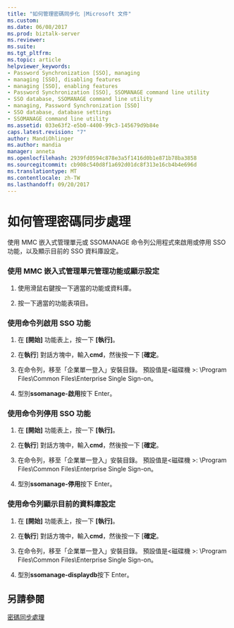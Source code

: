 ```yaml
---
title: "如何管理密碼同步化 |Microsoft 文件"
ms.custom: 
ms.date: 06/08/2017
ms.prod: biztalk-server
ms.reviewer: 
ms.suite: 
ms.tgt_pltfrm: 
ms.topic: article
helpviewer_keywords:
- Password Synchronization [SSO], managing
- managing [SSO], disabling features
- managing [SSO], enabling features
- Password Synchronization [SSO], SSOMANAGE command line utility
- SSO database, SSOMANAGE command line utility
- managing, Password Synchronization [SSO]
- SSO database, database settings
- SSOMANAGE command line utility
ms.assetid: 033e63f2-e5b0-4400-99c3-145679d9b84e
caps.latest.revision: "7"
author: MandiOhlinger
ms.author: mandia
manager: anneta
ms.openlocfilehash: 2939fd0594c878e3a5f1416d0b1e871b78ba3858
ms.sourcegitcommit: cb908c540d8f1a692d01dc8f313e16cb4b4e696d
ms.translationtype: MT
ms.contentlocale: zh-TW
ms.lasthandoff: 09/20/2017
---
```

# <a name="how-to-manage-password-synchronization"></a>如何管理密碼同步處理
使用 MMC 嵌入式管理單元或 SSOMANAGE 命令列公用程式來啟用或停用 SSO 功能，以及顯示目前的 SSO 資料庫設定。  
  
### <a name="to-manage-features-or-display-settings-using-the-mmc-snap-in"></a>使用 MMC 嵌入式管理單元管理功能或顯示設定  
  
1.  使用滑鼠右鍵按一下適當的功能或資料庫。  
  
2.  按一下適當的功能表項目。  
  
### <a name="to-enable-sso-features-using-the-command-line"></a>使用命令列啟用 SSO 功能  
  
1.  在 **[開始]** 功能表上，按一下 **[執行]**。  
  
2.  在**執行**] 對話方塊中，輸入**cmd**，然後按一下 [**確定**。  
  
3.  在命令列，移至「企業單一登入」安裝目錄。 預設值是\<磁碟機 >: \Program Files\Common Files\Enterprise Single Sign-on。  
  
4.  型別**ssomanage-啟用**按下 Enter。  
  
### <a name="to-disable-sso-features-using-the-command-line"></a>使用命令列停用 SSO 功能  
  
1.  在 **[開始]** 功能表上，按一下 **[執行]**。  
  
2.  在**執行**] 對話方塊中，輸入**cmd**，然後按一下 [**確定**。  
  
3.  在命令列，移至「企業單一登入」安裝目錄。 預設值是\<磁碟機 >: \Program Files\Common Files\Enterprise Single Sign-on。  
  
4.  型別**ssomanage-停用**按下 Enter。  
  
### <a name="to-display-current-database-settings-using-the-command-line"></a>使用命令列顯示目前的資料庫設定  
  
1.  在 **[開始]** 功能表上，按一下 **[執行]**。  
  
2.  在**執行**] 對話方塊中，輸入**cmd**，然後按一下 [**確定**。  
  
3.  在命令列，移至「企業單一登入」安裝目錄。 預設值是\<磁碟機 >: \Program Files\Common Files\Enterprise Single Sign-on。  
  
4.  型別**ssomanage-displaydb**按下 Enter。  
  
## <a name="see-also"></a>另請參閱  
 [密碼同步處理](../core/password-synchronization2.md)